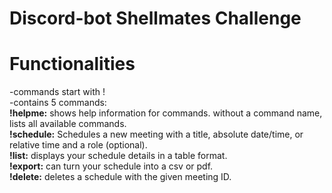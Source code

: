 # Discord-bot Shellmates Challenge 

# Functionalities
-commands start with ! <br/>
-contains 5 commands: <br/>
**!helpme:** shows help information for commands. without a command name, lists all available commands.<br/>
**!schedule:** Schedules a new meeting with a title, absolute date/time, or relative time and a role (optional).<br/>
**!list:** displays your schedule details in a table format.<br/>
**!export:** can turn your schedule into a csv or pdf.<br/>
**!delete:** deletes a schedule with the given meeting ID.<br/>
